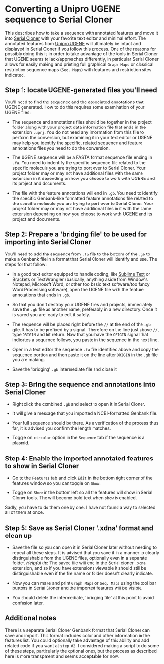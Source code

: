 # Converting a Unipro UGENE sequence to Serial Cloner

This describes how to take a sequence with annotated features and move it into [Serial Cloner](http://serialbasics.free.fr/Serial_Cloner.html) with your favorite text editor and minimal effort. The annotated features from [Unipro UGENE](http://ugene.unipro.ru/) will ultimately be intact and displayed in Serial Cloner if you follow this process. One of the reasons for possibly doing this is in order to take advantage of the tools in Serial Cloner that UGENE seems to lack/approaches differently, in particular Serial Cloner allows for easily making and printing full graphical `Graph Maps` or classical restriction sequence maps (`Seq. Maps`) with features and restriction sites indicated.


## Step 1: locate UGENE-generated files you'll need

You'll need to find the sequence and the associated annotations that UGENE generated. How to do this requires some examination of your UGENE files:

- The sequence and annotations files should be together in the project folder along with your project data information file that ends in the extension `.uprj`. You do not need any information from this file to perform the conversion, but examining it in your text editor or UGENE may help you identify the specific, related sequence and feature annotations files you need to do the conversion.

- The UGENE sequence will be a FASTA format sequence file ending in `.fa`. You need to indentify the specific sequence file related to the specific molecule you are trying to port over to Serial Cloner. Your project folder may or may not have additional files with the same extension in it depending on how you choose to work with UGENE and its project and documents.

- The file with the feature annotations will end in `.gb`. You need to identify the specific Genbank-like formatted feature annotations file related to the specific molecule you are trying to port over to Serial Cloner. Your project folder may or may not have additional files in it with the same extension depending on how you choose to work with UGENE and its project and documents.

## Step 2: Prepare a 'bridging file' to be used for importing into Serial Cloner

You'll need to add the sequence from `.fa` file to the bottom of the `.gb` to make a Genbank file in a format that Serial Cloner will identify and use. The steps for that follow:

- In a good text editor equipped to handle coding, like [Sublime Text](http://www.sublimetext.com/) or [Brackets](http://brackets.io/) or TextWrangler (basically, anything aside from Window's Notepad, Microsoft Word, or other too basic text software/too fancy Word Processing software), open the UGENE file with the feature annotations that ends in `.gb`.

- So that you don't destroy your UGENE files and projects, immediately save the `.gb` file as another name, preferably in a new directory. Once it is saved you are ready to edit it safely.

- The sequence will be placed right before the `//` at the end of the `.gb` gile. It has to be prefixed by a signal. Therefore on the line just above `//`, type `ORIGIN` and hit return. Now that you have the `ORIGIN` signal that indicates a sequence follows, you paste in the sequence in the next line.
- Open in a text editor the sequence `.fa` file identified above and copy the sequence portion and then paste it on the line after `ORIGIN` in the `.gb` file you are making.

- Save the 'bridging' `.gb` intermediate file and close it.


## Step 3: Bring the sequence and annotations into Serial Cloner

- Right click the combined `.gb` and select to open it in Serial Cloner.

- It will give a message that you imported a NCBI-formatted Genbank file.

- Your full sequence should be there. As a verification of the process thus far, it is advised you confirm the length matches.

- Toggle on `circular` option in the `Sequence` tab if the sequence is a plasmid.

## Step 4: Enable the imported annotated features to show in Serial Cloner

- Go to the `Features` tab and click `Edit` in the bottom right corner of the features window so you can toggle on `Show`.

- Toggle on `Show` in the bottom left so all the features will show in Serial Cloner tools. The will become bold text when `show` is enabled.

Sadly, you have to do them one by one. I have not found a way to selected all of them at once.

## Step 5: Save as Serial Cloner '.xdna' format and clean up

- Save the file so you can open it in Serial Cloner later without needing to repeat all these steps. It is advised that you save it in a manner to clearly distinguishable from the UGENE files, optionally even in a separate folder.
*Helpful tip*: The saved file will end in the Serial cloner `.xdna` extension, and so if you have extensions viewable it should still be distinguishable even if the file name or folder doesn't clearly indicate.

- Now you can make and print `Graph Maps` or `Seq. Maps` using the tool bar buttons in Serial Cloner and the imported features will be visible.

- You should delete the intermediate, 'bridging file' at this point to avoid confusion later.

## Additional notes

There is a separate Serial Cloner Genbank format that Serial Cloner can save and import. This format includes color and other information in the features list. You could optionally take advantage of this ability and add related code if you want at `step #2`. I considered making a script to do some of these steps, particularly the optional ones, but the process as described here is more transparent and seems acceptable for now.

